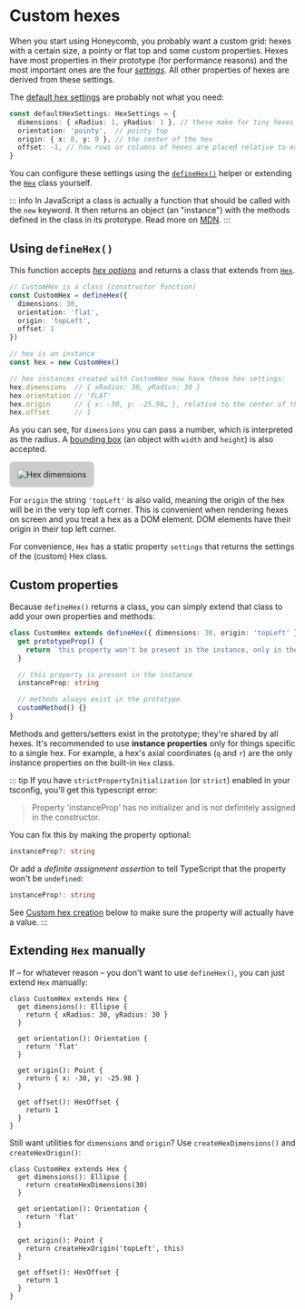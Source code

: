 # Custom hexes

When you start using Honeycomb, you probably want a custom grid: hexes with a certain size, a pointy or flat top and some custom properties. Hexes have most properties in their prototype (for performance reasons) and the most important ones are the four *[settings](/api/interfaces/HexSettings)*. All other properties of hexes are derived from these settings.

The [default hex settings](/api/#defaultHexSettings) are probably not what you need:

```typescript
const defaultHexSettings: HexSettings = {
  dimensions: { xRadius: 1, yRadius: 1 }, // these make for tiny hexes
  orientation: 'pointy',  // pointy top
  origin: { x: 0, y: 0 }, // the center of the hex
  offset: -1, // how rows or columns of hexes are placed relative to each other
}
```

You can configure these settings using the [`defineHex()`](/api/#defineHex) helper or extending the [`Hex`](/api/classes/Hex) class yourself.

::: info
In JavaScript a class is actually a function that should be called with the `new` keyword. It then returns an object (an "instance") with the methods defined in the class in its prototype. Read more on [MDN](https://developer.mozilla.org/en-US/docs/Web/JavaScript/Inheritance_and_the_prototype_chain).
:::

## Using `defineHex()`

This function accepts [*hex options*](/api/interfaces/HexOptions) and returns a class that extends from [`Hex`](/api/classes/Hex).

```typescript
// CustomHex is a class (constructor function)
const CustomHex = defineHex({
  dimensions: 30,
  orientation: 'flat',
  origin: 'topLeft',
  offset: 1
})

// hex is an instance
const hex = new CustomHex()

// hex instances created with CustomHex now have these hex settings:
hex.dimensions  // { xRadius: 30, yRadius: 30 }
hex.orientation // 'FLAT'
hex.origin      // { x: -30, y: -25.98… }, relative to the center of the hex
hex.offset      // 1
```

As you can see, for `dimensions` you can pass a number, which is interpreted as the radius. A [bounding box](/api/interfaces/BoundingBox) (an object with `width` and `height`) is also accepted.

<img src="../hex-dimensions.webp" alt="Hex dimensions" style="background-color: #ccc; padding: 1em; border-radius: 0.5em">

For `origin` the string `'topLeft'` is also valid, meaning the origin of the hex will be in the very top left corner. This is convenient when rendering hexes on screen and you treat a hex as a DOM element. DOM elements have their origin in their top left corner.

For convenience, `Hex` has a static property `settings` that returns the settings of the (custom) Hex class.

## Custom properties

Because `defineHex()` returns a class, you can simply extend that class to add your own properties and methods:

```typescript
class CustomHex extends defineHex({ dimensions: 30, origin: 'topLeft' }) {
  get prototypeProp() {
    return `this property won't be present in the instance, only in the prototype`
  }

  // this property is present in the instance
  instanceProp: string

  // methods always exist in the prototype
  customMethod() {}
}
```

Methods and getters/setters exist in the prototype; they're shared by all hexes. It's recommended to use **instance properties** only for things specific to a single hex. For example, a hex's axial coordinates (`q` and `r`) are the only instance properties on the built-in `Hex` class.

::: tip
If you have `strictPropertyInitialization` (or `strict`) enabled in your tsconfig, you'll get this typescript error:

> Property 'instanceProp' has no initializer and is not definitely assigned in the constructor.

You can fix this by making the property optional:
```typescript
instanceProp?: string
```
Or add a *definite assignment assertion* to tell TypeScript that the property won't be `undefined`:
```typescript
instanceProp!: string
```
See [Custom hex creation](/guide/custom-hex-creation) below to make sure the property will actually have a value.
:::

## Extending `Hex` manually

If – for whatever reason – you don't want to use `defineHex()`, you can just extend `Hex` manually:

```typescript{1}
class CustomHex extends Hex {
  get dimensions(): Ellipse {
    return { xRadius: 30, yRadius: 30 }
  }

  get orientation(): Orientation {
    return 'flat'
  }

  get origin(): Point {
    return { x: -30, y: -25.98 }
  }

  get offset(): HexOffset {
    return 1
  }
}
```

Still want utilities for `dimensions` and `origin`? Use `createHexDimensions()` and `createHexOrigin()`:

```typescript{3,11}
class CustomHex extends Hex {
  get dimensions(): Ellipse {
    return createHexDimensions(30)
  }

  get orientation(): Orientation {
    return 'flat'
  }

  get origin(): Point {
    return createHexOrigin('topLeft', this)
  }

  get offset(): HexOffset {
    return 1
  }
}
```
